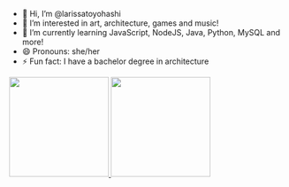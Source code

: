 - 👋 Hi, I’m @larissatoyohashi
- 👀 I’m interested in art, architecture, games and music!
- 🌱 I’m currently learning JavaScript, NodeJS, Java, Python, MySQL and more!
- 😄 Pronouns: she/her
- ⚡ Fun fact: I have a bachelor degree in architecture

<!---
larissatoyohashi/larissatoyohashi is a ✨ special ✨ repository because its `README.md` (this file) appears on your GitHub profile.
You can click the Preview link to take a look at your changes.
--->
<div>
<a href="https://github.com/larissatoyohashi">
<img loading="lazy" height="180em" src="https://github-readme-stats.vercel.app/api/top-langs/?username=larissatoyohashi&layout=compact&langs_count=7&theme=dracula"/>
<img loading="lazy" height="180em" src="https://github-readme-stats.vercel.app/api?username=larissatoyohashi&show_icons=true&theme=dracula&include_all_commits=true&count_private=true"/>
</div>
